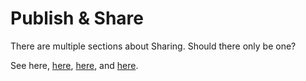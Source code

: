 # Publish & Share

There are multiple sections about Sharing. Should there only be one?

See here, [here](sharing-and-access-controls.md),  [here](), and [here](../../managing-clients/settings/access-controls/).



